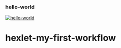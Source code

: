 ### hello-world
[![hello-world](https://github.com/MD-shka/hexlet-my-first-workflow/actions/workflows/hello-world.yml/badge.svg)](https://github.com/MD-shka/hexlet-my-first-workflow/actions/workflows/hello-world.yml)

# hexlet-my-first-workflow
